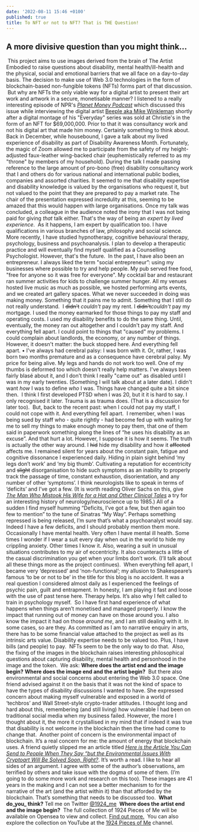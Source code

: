 ```yaml
---
date: '2022-08-11 15:46 +0100'
published: true
title: To NFT or not to NFT? That is THE Question!
---
```

## A more divisive question than you might think...
​
This project aims to use images derived from the brain of The Artist Embodied to raise questions about disability, mental health/ill-health and the physical, social and emotional barriers that we all face on a day-to-day basis. The decision to make use of Web 3.0 technologies in the form of blockchain-based non-fungible tokens (NFTs) forms part of that discussion. 
​
But why are NFTs the only viable way for a digital artist to present their art work and artwork in a secure, monetisable manner? I listened to a really interesting episode of NPR's [_Planet Money Podcast_](https://podcasts.apple.com/gb/podcast/planet-money/id290783428?i=1000512778687 "$69 Million JPEG Podcast Episode") which discussed this issue while interviewing the digital artist [Beeple aka Mike Winkleman](https://www.beeple-crap.com/ "Beeple's website") shortly after a digital montage of his "Everyday" series was sold at Christie's in the form of an NFT for $69,000,000. Prior to that it was consultancy work and not his digital art that made him money. Certainly something to think about.
​
Back in December, while housebound, I gave a talk about my lived experience of disability as part of Disability Awareness Month. Fortunately, the magic of Zoom allowed me to participate from the safety of my height-adjusted faux-leather wing-backed chair (euphemistically referred to as my "throne" by members of my household). During the talk I made passing reference to the large amount of pro-bono (free) disability consultancy work that I and others do for various national and international public bodies, companies and assorted charities. It seemed to me that disability expertise and disability knowledge is valued by the organisations who request it, but not valued to the point that they are prepared to pay a market rate. The chair of the presentation expressed incredulity at this, seeming to be amazed that this would happen with large organisations. Once my talk was concluded, a colleague in the audience noted the irony that I was not being paid for giving _that_ talk either. That's the way of being an _expert by lived experience_.
​
As it happens, I am expert by qualification too. I have qualifications in various branches of law, philosophy and social science. More recently, I have studied hypnotherapy, cognitive behavioural therapy, psychology, business and psychoanalysis. I plan to develop a therapeutic practice and will eventually find myself qualified as a Counselling Psychologist. However, that's the future.
​
In the past, I have also been an entrepreneur. I always liked the term "social entrepreneur”: using my businesses where possible to try and help people. My pub served free food, "free for anyone so it was free for everyone". My cocktail bar and restaurant ran summer activities for kids to challenge summer hunger. All my venues hosted live music as much as possible, we hosted performing arts events, and we created art gallery spaces. What we never succeeded in doing was making money. Something that it pains me to admit. Something that I still do not really understand.
​
I ~~didn't~~ _couldn't_ pay my rent. I ~~didn't~~_couldn't_ pay my mortgage. I used the money earmarked for those things to pay my staff and operating costs. I used my disability benefits to do the same thing. Until, eventually, the money ran out altogether and I couldn't pay my staff. And everything fell apart. I could point to things that "caused" my problems. I could complain about landlords, the economy, or any number of things. However, it doesn't matter: the buck stopped here. And everything fell apart.
•
I've always had cerebral palsy: I was born with it. Or, rather, I was born two months premature and as a consequence have cerebral palsy. My price for being alive. My legs and hands do not work too well. One of my thumbs is deformed too which doesn't really help matters. I've always been fairly blasé about it, and I don't think I really "came out" as disabled until I was in my early twenties. (Something I will talk about at a later date). I didn't want _how_ I was to define _who_ I was. Things have changed quite a bit since then.
​
I think I first developed PTSD when I was 20, but it it is hard to say. I only recognised it later. Trauma is as trauma does. (That is a discussion for later too). 
​
But, back to the recent past: when I could not pay my staff, I could not cope with it. And everything fell apart. 
​
I remember, when I was being sued by staff who - quite rightly - had become fed up with waiting for me to sell my things to make enough money to pay them, that one of them said in paperwork something along the lines of “he uses his disability as an excuse”. And that hurt a lot. However, I suppose it is how it seems. The truth is actually the other way around. I ~~hid~~ hide my disability and how it ~~affected~~ affects me. I remained silent for years about the constant pain, fatigue and cognitive dissonance I experienced daily. Hiding in plain sight behind ‘my legs don’t work’ and ‘my big thumb’. Cultivating a reputation for eccentricity and ~~slight~~ disorganisation to hide such symptoms as an inability to properly track the passage of time, constant exhaustion, disorientation, and any number of other ‘symptoms’. I think neurologists like to speak in terms of ‘deficits’ and I’ve got a few. (It is worth reading Oliver Sachs on this, give _[The Man Who Mistook His Wife for a Hat and Other Clinical Tales](https://en.wikipedia.org/wiki/The_Man_Who_Mistook_His_Wife_for_a_Hat "Link to The Man Who Mistook His Wife for a Hat on Wikepedia")_ a try for an interesting history of neurology/neuroscience up to 1985.) All of a sudden I find myself humming “Deficits, I’ve got a few, but then again too few to mention” to the tune of Sinatras “My Way”. Perhaps something repressed is being released, I’m sure that’s what a psychoanalyst would say. Indeed I have a few deficits, and I should probably mention them more. Occasionally I have mental health. Very often I have mental ill health. Some times I wonder if I wear a suit every day when out in the world to hide my crippling anxiety. Other times I know it. Also, wearing a suit in unusual situations contributes to my air of eccentricity. It also counteracts a little of the casual discrimination you get when your limbs don’t work. (I’ll talk about all these things more as the project continues). 
​
When everything fell apart, I became very ‘depressed’ and ‘non-functional’; my allusion to Shakespeare’s famous ‘to be or not to be’ in the title for this blog is no accident. It was a real question I considered almost daily as I experienced the feelings of psychic pain, guilt and entrapment. In honesty, I am playing it fast and loose with the use of past tense here. Therapy helps. It’s also why I felt called to train in psychology myself. 
​
So I have first hand experience of what happens when things aren’t monetised and managed properly. I know the impact that running out of money can have on those around you. I also know the impact it had on those _around me_, and I am still dealing with it. In some cases, so are they. As committed as I am to narrative enquiry in arts, there has to be some financial value attached to the project as well as its intrinsic arts value. Disability expertise needs to be valued too. Plus, I have bills (and people) to pay.
​
NFTs seem to be the only way to do that.
​
Also, the fixing of the images in the blockchain raises interesting philosophical questions about capturing disability, mental health and personhood in the image and the token. 
​
We ask: 
​
**Where does the artist end and the image begin?**
​
**Where does the image end and the artist begin?**
​
But there also environmental and social concerns about entering the Web 3.0 space. One friend advised against it on the basis that it was not the kind of space to have the types of disability discussions I wanted to have. She expressed concern about making myself vulnerable and exposed in a world of ‘techbros’ and Wall Street-style crypto-trader attitudes. I thought long and hard about this, remembering (and still living) how vulnerable I had been on traditional social media when my business failed. However, the more I thought about it, the more it crystallised in my mind that if indeed it was true that disability is not welcome in the blockchain then the time had come to change that. 
​
Another point of concern is the environmental impact of blockchain. It’s a real concern for me: the amount of energy that blockchain uses. A friend quietly slipped me an article titled [_Here is the Article You Can Send to People When They Say “but the Environmental Issues With Cryptoart Will Be Solved Soon, Right?_](https://everestpipkin.medium.com/but-the-environmental-issues-with-cryptoart-1128ef72e6a3 "Link to Article by Everest Pipkin "). It’s worth a read. I like to hear all sides of an argument. I agree with some of the author’s observations, am terrified by others and take issue with the dogma of some of them. (I’m going to do some more work and research on this too). These images are 41 years in the making and I can not see a better mechanism to for the narrative of the art (and the artist within it) than that afforded by the blockchain. That’s something that needs to be discussed too.
​
**What do_you_ think?** Tell me on Twitter [@1924_me](https://twitter.com/1924_me "Twitter for 1924 Pieces of Me")
​
**Where does the artist end and the image begin?**
​
The full collection of 1924 Pieces of Me will be available on Opensea to view and collect. [Find out more.](https://opensea.io/collection/1924piecesofme "Link to 1924 Pieces of Me collection on Opensea")
​
You can also explore the collection on YouTube at the [1924 Pieces of Me](https://www.youtube.com/channel/UCN0AC9XH3ED7TQBigOZYxrQ "Link to YouTube channel") channel.
​